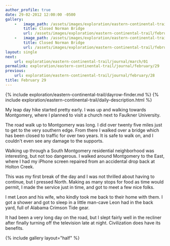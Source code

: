 ```yaml
---
author_profile: true
date: 29-02-2012 12:00:00 -0500
gallery:
    -   image_path: /assets/images/exploration/eastern-continental-trail/february/small/29-1.jpg
        title: Closed Norman Bridge
        url: /assets/images/exploration/eastern-continental-trail/february/large/29-1.jpg
    -   image_path: /assets/images/exploration/eastern-continental-trail/february/small/29-2.jpg
        title: Closed Norman Bridge
        url: /assets/images/exploration/eastern-continental-trail/february/large/29-2.jpg
layout: single
next:
    url: exploration/eastern-continental-trail/journal/march/01
permalink: exploration/eastern-continental-trail/journal/february/29
previous:
    url: exploration/eastern-continental-trail/journal/february/28
title: February 29
---
```

{% include exploration/eastern-continental-trail/dayrow-finder.md %}
{% include exploration/eastern-continental-trail/daily-description.html %}

My leap day hike started pretty early. I was up and walking towards Montgomery, where I planned to visit a church next to Faulkner University.

The road walk up to Montgomery was long. I did over twenty five miles just to get to the very southern edge. From there I walked over a bridge which has been closed to traffic for over two years. It is safe to walk on, and I couldn't even see any damage to the supports.

Walking up through a South Montgomery residential neighborhood was interesting, but not too dangerous. I walked around Montgomery to the East, where I had my iPhone screen repaired from an accidental drop back at Holton Creek.

This was my first break of the day and I was not thrilled about having to continue, but I pressed North. Making as many stops for food as time would permit, I made the service just in time, and got to meet a few nice folks.

I met Leon and his wife, who kindly took me back to their home with them. I got a shower and got to sleep in a little man-cave Leon had in the back yard, full of Alabama Crimson Tide gear.

It had been a very long day on the road, but I slept fairly well in the recliner after finally turning off the television late at night. Civilization does have its benefits.

{% include gallery layout="half" %}